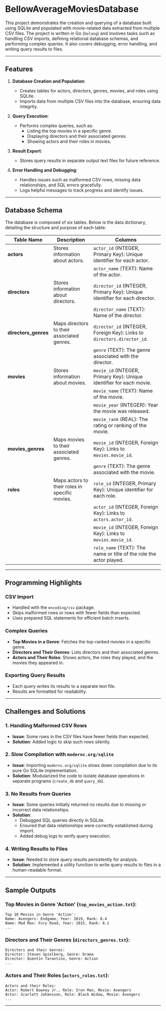 # **BellowAverageMoviesDatabase**

This project demonstrates the creation and querying of a database built using SQLite and populated with movie-related data extracted from multiple CSV files. The project is written in Go (`Golang`) and involves tasks such as handling CSV imports, defining relational database schemas, and performing complex queries. It also covers debugging, error handling, and writing query results to files.

---

## **Features**

1. **Database Creation and Population**:
   - Creates tables for actors, directors, genres, movies, and roles using SQLite.
   - Imports data from multiple CSV files into the database, ensuring data integrity.

2. **Query Execution**:
   - Performs complex queries, such as:
     - Listing the top movies in a specific genre.
     - Displaying directors and their associated genres.
     - Showing actors and their roles in movies.

3. **Result Export**:
   - Stores query results in separate output text files for future reference.

4. **Error Handling and Debugging**:
   - Handles issues such as malformed CSV rows, missing data relationships, and SQL errors gracefully.
   - Logs helpful messages to track progress and identify issues.

---

## **Database Schema**

The database is composed of six tables. Below is the data dictionary, detailing the structure and purpose of each table:

| **Table Name**       | **Description**                                                                 | **Columns**                                                                                               |
|-----------------------|---------------------------------------------------------------------------------|----------------------------------------------------------------------------------------------------------|
| **actors**           | Stores information about actors.                                                | `actor_id` (INTEGER, Primary Key): Unique identifier for each actor.                                     |
|                       |                                                                                 | `actor_name` (TEXT): Name of the actor.                                                                  |
| **directors**        | Stores information about directors.                                             | `director_id` (INTEGER, Primary Key): Unique identifier for each director.                               |
|                       |                                                                                 | `director_name` (TEXT): Name of the director.                                                            |
| **directors_genres** | Maps directors to their associated genres.                                       | `director_id` (INTEGER, Foreign Key): Links to `directors.director_id`.                                  |
|                       |                                                                                 | `genre` (TEXT): The genre associated with the director.                                                  |
| **movies**           | Stores information about movies.                                                | `movie_id` (INTEGER, Primary Key): Unique identifier for each movie.                                     |
|                       |                                                                                 | `movie_name` (TEXT): Name of the movie.                                                                  |
|                       |                                                                                 | `movie_year` (INTEGER): Year the movie was released.                                                     |
|                       |                                                                                 | `movie_rank` (REAL): The rating or ranking of the movie.                                                 |
| **movies_genres**    | Maps movies to their associated genres.                                          | `movie_id` (INTEGER, Foreign Key): Links to `movies.movie_id`.                                           |
|                       |                                                                                 | `genre` (TEXT): The genre associated with the movie.                                                     |
| **roles**            | Maps actors to their roles in specific movies.                                   | `role_id` (INTEGER, Primary Key): Unique identifier for each role.                                       |
|                       |                                                                                 | `actor_id` (INTEGER, Foreign Key): Links to `actors.actor_id`.                                           |
|                       |                                                                                 | `movie_id` (INTEGER, Foreign Key): Links to `movies.movie_id`.                                           |
|                       |                                                                                 | `role_name` (TEXT): The name or title of the role the actor played.                                      |

---

## **Programming Highlights**

### **CSV Import**
- Handled with the `encoding/csv` package.
- Skips malformed rows or rows with fewer fields than expected.
- Uses prepared SQL statements for efficient batch inserts.

### **Complex Queries**
- **Top Movies in a Genre**:
  Fetches the top-ranked movies in a specific genre.
- **Directors and Their Genres**:
  Lists directors and their associated genres.
- **Actors and Their Roles**:
  Shows actors, the roles they played, and the movies they appeared in.

### **Exporting Query Results**
- Each query writes its results to a separate text file.
- Results are formatted for readability.

---

## **Challenges and Solutions**

### **1. Handling Malformed CSV Rows**
- **Issue**: Some rows in the CSV files have fewer fields than expected.
- **Solution**: Added logic to skip such rows silently.

### **2. Slow Compilation with `modernc.org/sqlite`**
- **Issue**: Importing `modernc.org/sqlite` slows down compilation due to its pure Go SQLite implementation.
- **Solution**: Modularized the code to isolate database operations in separate programs (`create_db` and `query_db`).

### **3. No Results from Queries**
- **Issue**: Some queries initially returned no results due to missing or incorrect data relationships.
- **Solution**:
  - Debugged SQL queries directly in SQLite.
  - Ensured that data relationships were correctly established during import.
  - Added debug logs to verify query execution.

### **4. Writing Results to Files**
- **Issue**: Needed to store query results persistently for analysis.
- **Solution**: Implemented a utility function to write query results to files in a human-readable format.

---

## **Sample Outputs**

### **Top Movies in Genre 'Action' (`top_movies_action.txt`)**:
```
Top 10 Movies in Genre 'Action':
Name: Avengers: Endgame, Year: 2019, Rank: 8.4
Name: Mad Max: Fury Road, Year: 2015, Rank: 8.1
...
```

### **Directors and Their Genres (`directors_genres.txt`)**:
```
Directors and their Genres:
Director: Steven Spielberg, Genre: Drama
Director: Quentin Tarantino, Genre: Action
...
```

### **Actors and Their Roles (`actors_roles.txt`)**:
```
Actors and their Roles:
Actor: Robert Downey Jr., Role: Iron Man, Movie: Avengers
Actor: Scarlett Johansson, Role: Black Widow, Movie: Avengers
...
```

---